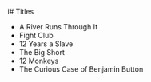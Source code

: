 i# Titles

- A River Runs Through It
- Fight Club
- 12 Years a Slave
- The Big Short
- 12 Monkeys
- The Curious Case of Benjamin Button
